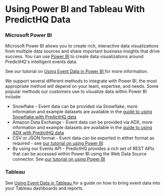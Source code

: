 # Using Power BI and Tableau With PredictHQ Data

### Microsoft Power BI <a href="#microsoft-power-bi" id="microsoft-power-bi"></a>

Microsoft Power BI allows you to create rich, interactive data visualizations from multiple data sources and share important business insights that drive success. You can use [Power BI](https://www.microsoft.com/en-nz/power-platform/products/power-bi/) to create data visualizations around PredictHQ's intelligent events data.

See our tutorial on [Using Event Data in Power BI ](../../getting-started/guides/tutorials/using-event-data-in-power-bi.md)for more information.

We support several different methods to integrate with Power BI, the most appropriate method will depend on your team, expertise, and needs. Some popular methods our customers use to visualize data within Power BI include:

* Snowflake - Event data can be provided via Snowflake, more information and example datasets are available in the [guide to using Snowflake with PredictHQ data](../../integrations/third-party-integrations/snowflake/snowflake-data-science-guide/)&#x20;
* Amazon Data Exchange - Event data can be provided via ADX, more information and example datasets are available in the [guide to using ADX with PredictHQ data](../../integrations/third-party-integrations/aws-data-exchange/)
* CSV or JSON format - Event data can be exported in either format as required - see [our tutorial on using Power BI](../../getting-started/guides/tutorials/using-event-data-in-power-bi.md)
* By using our Events API - PredictHQ provides a rich set of REST APIs that can be accessed within Power BI using the Web Data Source connector. See [our tutorial on using Power BI](../../getting-started/guides/tutorials/using-event-data-in-power-bi.md)

### Tableau <a href="#tableau" id="tableau"></a>

See [Using Event Data in Tableau ](../../getting-started/guides/tutorials/using-event-data-in-tableau.md)for a guide on how to bring event data into your Tableau dashboards and reports.
